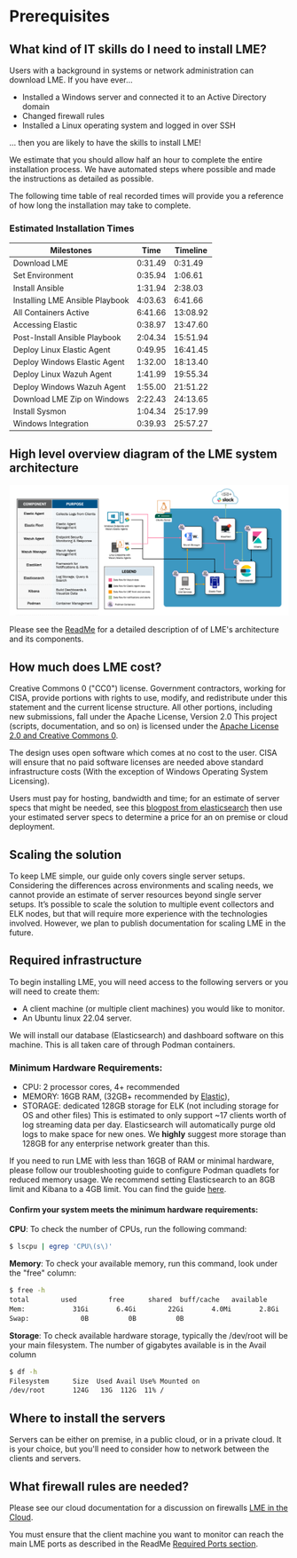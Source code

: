 # Prerequisites


## What kind of IT skills do I need to install LME?

Users with a background in systems or network administration can download LME. If you have ever…

* Installed a Windows server and connected it to an Active Directory domain
* Changed firewall rules
* Installed a Linux operating system and logged in over SSH

… then you are likely to have the skills to install LME!

We estimate that you should allow half an hour to complete the entire installation process.  We have automated steps where possible and made the instructions as detailed as possible. 

The following time table of real recorded times will provide you a reference of how long the installation may take to complete.

### Estimated Installation Times

| Milestones 				| Time 		| Timeline 	|
| ------------- 			| ------------- | ------------- |
| Download LME 				| 0:31.49 	| 0:31.49 	|
| Set Environment 			| 0:35.94 	| 1:06.61 	|
| Install Ansible 			| 1:31.94 	| 2:38.03 	|
| Installing LME Ansible Playbook 	| 4:03.63 	| 6:41.66 	|
| All Containers Active 		| 6:41.66 	| 13:08.92 	|
| Accessing Elastic 			| 0:38.97 	| 13:47.60 	|
| Post-Install Ansible Playbook 	| 2:04.34 	| 15:51.94 	|
| Deploy Linux Elastic Agent 		| 0:49.95 	| 16:41.45 	|
| Deploy Windows Elastic Agent 		| 1:32.00 	| 18:13.40 	|
| Deploy Linux Wazuh Agent 		| 1:41.99 	| 19:55.34 	|
| Deploy Windows Wazuh Agent 		| 1:55.00 	| 21:51.22 	|
| Download LME Zip on Windows 		| 2:22.43	| 24:13.65 	|
| Install Sysmon 			| 1:04.34 	| 25:17.99 	|
| Windows Integration 		 	| 0:39.93 	| 25:57.27 	|

## High level overview diagram of the LME system architecture

![diagram](/docs/imgs/lme-architecture-v2.png) 

Please see the [ReadMe](/README.md#Diagram) for a detailed description of of LME's architecture and its components.

## How much does LME cost?

Creative Commons 0 ("CC0") license. Government contractors, working for CISA, provide portions with rights to use, modify, and redistribute under this statement and the current license structure. All other portions, including new submissions, fall under the Apache License, Version 2.0
This project (scripts, documentation, and so on) is licensed under the [Apache License 2.0 and Creative Commons 0](../../LICENSE).

The design uses open software which comes at no cost to the user. CISA will ensure that no paid software licenses are needed above standard infrastructure costs (With the exception of Windows Operating System Licensing).

Users must pay for hosting, bandwidth and time; for an estimate of server specs that might be needed, see this [blogpost from elasticsearch](https://www.elastic.co/blog/benchmarking-and-sizing-your-elasticsearch-cluster-for-logs-and-metrics) then use your estimated server specs to determine a price for an on premise or cloud deployment.


## Scaling the solution
To keep LME simple, our guide only covers single server setups.  Considering the differences across environments and scaling needs, we cannot provide an estimate of server resources beyond single server setups.
It’s possible to scale the solution to multiple event collectors and ELK nodes, but that will require more experience with the technologies involved. However, we plan to publish documentation for scaling LME in the future.

## Required infrastructure

To begin installing LME, you will need access to the following servers or you will need to create them:

- A client machine (or multiple client machines) you would like to monitor.
- An Ubuntu linux 22.04 server.

We will install our database (Elasticsearch) and dashboard software on this machine. This is all taken care of through Podman containers.

### Minimum Hardware Requirements:
   -  CPU: 2 processor cores, 4+ recommended
   -  MEMORY: 16GB RAM,  (32GB+ recommended by [Elastic](https://www.elastic.co/guide/en/cloud-enterprise/current/ece-hardware-prereq.html)),
   - STORAGE: dedicated 128GB storage for ELK (not including storage for OS and other files)
This is estimated to only support ~17 clients worth of log streaming data per day. Elasticsearch will automatically purge old logs to make space for new ones. We **highly** suggest more storage than 128GB for any enterprise network greater than this.
    
If you need to run LME with less than 16GB of RAM or minimal hardware, please follow our troubleshooting guide to configure Podman quadlets for reduced memory usage. We recommend setting Elasticsearch to an 8GB limit and Kibana to a 4GB limit. You can find the guide [here](/docs/markdown/reference/troubleshooting.md#memory-in-containers-need-more-ramless-ram-usage).
		 
#### Confirm your system meets the minimum hardware requirements:
**CPU**: To check the number of CPUs, run the following command:
```bash
$ lscpu | egrep 'CPU\(s\)'
```
**Memory**: To check your available memory, run this command, look under the "free" column:
```bash
$ free -h 
total        used        free      shared  buff/cache   available
Mem:            31Gi       6.4Gi        22Gi       4.0Mi       2.8Gi        24Gi
Swap:             0B          0B          0B
```

**Storage**: To check available hardware storage, typically the /dev/root will be your main filesystem. The number of gigabytes available is in the Avail column
```bash
$ df -h
Filesystem      Size  Used Avail Use% Mounted on
/dev/root       124G   13G  112G  11% /
```

## Where to install the servers

Servers can be either on premise, in a public cloud, or in a private cloud. It is your choice, but you'll need to consider how to network between the clients and servers.

## What firewall rules are needed?
Please see our cloud documentation for a discussion on firewalls [LME in the Cloud](/docs/markdown/loggging-guidance/cloud.md). 

You must ensure that the client machine you want to monitor can reach the main LME ports as described in the ReadMe [Required Ports section](/README.md#required-ports).


